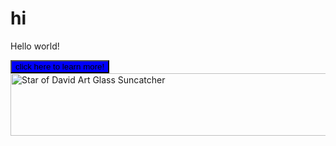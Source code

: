 # hi

<html>
  <style>
button {

color: red;
background-color: blue;  
border-color: aqua;
}

img {

border: 50;
border-color: 50;
}

    
  </style>
  <body>
    <p>Hello world!</p>
    <button>click here to learn more!</button>
    <img src="https://cdn11.bigcommerce.com/s-h396wpfb2x/images/stencil/1280x1280/products/1953/4353/DSC_4798__67512.1639673548.JPG?c=1" alt="Star of David Art Glass Suncatcher" height="100" width="1000"/>

  </body>
</html>
